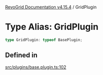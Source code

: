 [RevoGrid Documentation v4.15.4](README.md) / GridPlugin

# Type Alias: GridPlugin

```ts
type GridPlugin: typeof BasePlugin;
```

## Defined in

[src/plugins/base.plugin.ts:102](https://github.com/revolist/revogrid/blob/1645225511bdf49c1a62fd26a91ac5b7e1558fd9/src/plugins/base.plugin.ts#L102)
